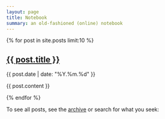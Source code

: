 ```yaml
---
layout: page
title: Notebook
summary: an old-fashioned (online) notebook
---
```


{% for post in site.posts limit:10 %}

<h2><a href="{{ post.url }}">{{ post.title }}</a></h2>   
<p class="post-metadata">{{ post.date | date: "%Y.%m.%d" }}</p>

{{ post.content }}

{% endfor %}

To see all posts, see the [archive](archive.html) or search for what you seek:

<div class="gcse-search">
<script async src="https://cse.google.com/cse.js?cx=f09bf157da7f941a0">
</script>
</div>